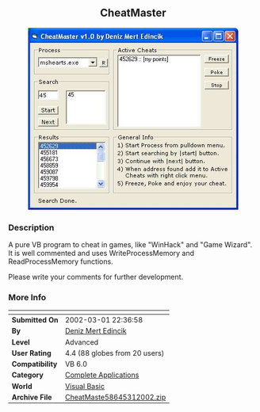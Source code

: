 ﻿<div align="center">

## CheatMaster

<img src="PIC200231154927976.jpg">
</div>

### Description

A pure VB program to cheat in games, like "WinHack" and "Game Wizard". It is well commented and uses WriteProcessMemory and ReadProcessMemory functions.

Please write your comments for further development.
 
### More Info
 


<span>             |<span>
---                |---
**Submitted On**   |2002-03-01 22:36:58
**By**             |[Deniz Mert Edincik](https://github.com/Planet-Source-Code/PSCIndex/blob/master/ByAuthor/deniz-mert-edincik.md)
**Level**          |Advanced
**User Rating**    |4.4 (88 globes from 20 users)
**Compatibility**  |VB 6\.0
**Category**       |[Complete Applications](https://github.com/Planet-Source-Code/PSCIndex/blob/master/ByCategory/complete-applications__1-27.md)
**World**          |[Visual Basic](https://github.com/Planet-Source-Code/PSCIndex/blob/master/ByWorld/visual-basic.md)
**Archive File**   |[CheatMaste58645312002\.zip](https://github.com/Planet-Source-Code/deniz-mert-edincik-cheatmaster__1-32235/archive/master.zip)








